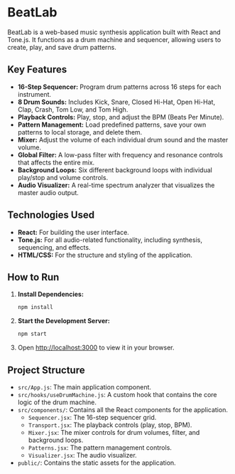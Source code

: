 # BeatLab

BeatLab is a web-based music synthesis application built with React and Tone.js. It functions as a drum machine and sequencer, allowing users to create, play, and save drum patterns.

## Key Features

*   **16-Step Sequencer:** Program drum patterns across 16 steps for each instrument.
*   **8 Drum Sounds:** Includes Kick, Snare, Closed Hi-Hat, Open Hi-Hat, Clap, Crash, Tom Low, and Tom High.
*   **Playback Controls:** Play, stop, and adjust the BPM (Beats Per Minute).
*   **Pattern Management:** Load predefined patterns, save your own patterns to local storage, and delete them.
*   **Mixer:** Adjust the volume of each individual drum sound and the master volume.
*   **Global Filter:** A low-pass filter with frequency and resonance controls that affects the entire mix.
*   **Background Loops:** Six different background loops with individual play/stop and volume controls.
*   **Audio Visualizer:** A real-time spectrum analyzer that visualizes the master audio output.

## Technologies Used

*   **React:** For building the user interface.
*   **Tone.js:** For all audio-related functionality, including synthesis, sequencing, and effects.
*   **HTML/CSS:** For the structure and styling of the application.

## How to Run

1.  **Install Dependencies:**
    ```bash
    npm install
    ```
2.  **Start the Development Server:**
    ```bash
    npm start
    ```
3.  Open [http://localhost:3000](http://localhost:3000) to view it in your browser.

## Project Structure

*   `src/App.js`: The main application component.
*   `src/hooks/useDrumMachine.js`: A custom hook that contains the core logic of the drum machine.
*   `src/components/`: Contains all the React components for the application.
    *   `Sequencer.jsx`: The 16-step sequencer grid.
    *   `Transport.jsx`: The playback controls (play, stop, BPM).
    *   `Mixer.jsx`: The mixer controls for drum volumes, filter, and background loops.
    *   `Patterns.jsx`: The pattern management controls.
    *   `Visualizer.jsx`: The audio visualizer.
*   `public/`: Contains the static assets for the application.